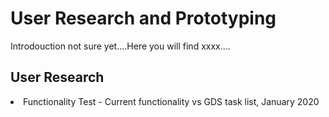 <h1>User Research and Prototyping</h1>

<p>Introdouction not sure yet....Here you will find xxxx....</p>

<h2>User Research</h2>
<li>Functionality Test - Current functionality vs GDS task list, January 2020</li>
